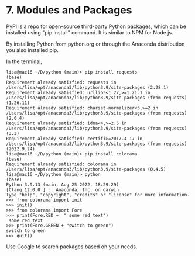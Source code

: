 # 7. Modules and Packages
PyPI is a repo for open-source third-party Python packages, which can be installed using "pip install" command. It is similar to NPM for Node.js. 

By installing Python from python.org or through the Anaconda distribution you also installed pip. 

In the terminal,
```console
lisa@mac16 ~/D/python (main)> pip install requests                 (base) 
Requirement already satisfied: requests in /Users/lisa/opt/anaconda3/lib/python3.9/site-packages (2.28.1)
Requirement already satisfied: urllib3<1.27,>=1.21.1 in /Users/lisa/opt/anaconda3/lib/python3.9/site-packages (from requests) (1.26.11)
Requirement already satisfied: charset-normalizer<3,>=2 in /Users/lisa/opt/anaconda3/lib/python3.9/site-packages (from requests) (2.0.4)
Requirement already satisfied: idna<4,>=2.5 in /Users/lisa/opt/anaconda3/lib/python3.9/site-packages (from requests) (3.3)
Requirement already satisfied: certifi>=2017.4.17 in /Users/lisa/opt/anaconda3/lib/python3.9/site-packages (from requests) (2022.9.24)
lisa@mac16 ~/D/python (main)> pip install colorama                 (base) 
Requirement already satisfied: colorama in /Users/lisa/opt/anaconda3/lib/python3.9/site-packages (0.4.5)
lisa@mac16 ~/D/python (main)> python                               (base) 
Python 3.9.13 (main, Aug 25 2022, 18:29:29) 
[Clang 12.0.0 ] :: Anaconda, Inc. on darwin
Type "help", "copyright", "credits" or "license" for more information.
>>> from colorama import init
>>> init()
>>> from colorama import Fore
>>> print(Fore.RED +  " some red text")
 some red text
>>> print(Fore.GREEN + "switch to green")
switch to green
>>> quit()
```

Use Google to search packages based on your needs. 
































